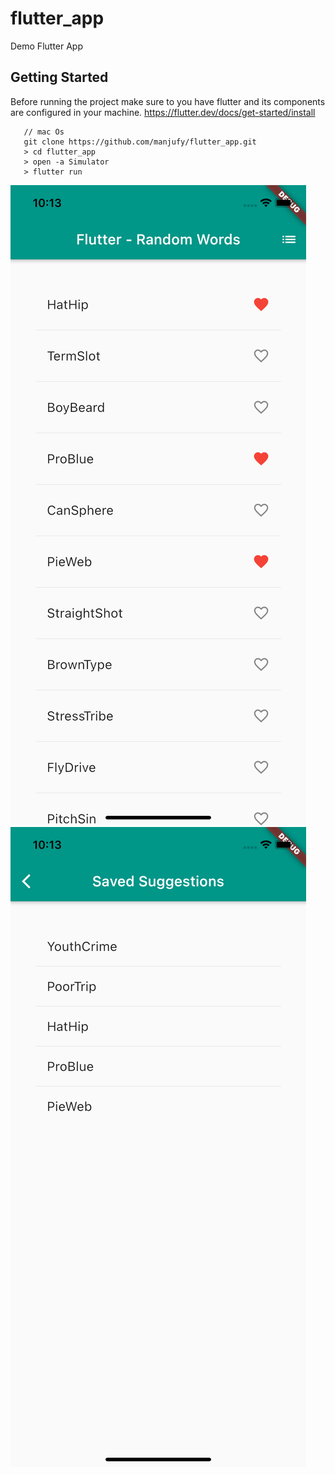 # flutter_app

Demo Flutter App

## Getting Started

 Before running the project make sure to you have flutter and its components are configured in your machine. https://flutter.dev/docs/get-started/install

 ```
    // mac Os
    git clone https://github.com/manjufy/flutter_app.git
    > cd flutter_app
    > open -a Simulator
    > flutter run
 ```

![](https://raw.githubusercontent.com/manjufy/flutter_app/main/images/Pic-1.png)
![](https://raw.githubusercontent.com/manjufy/flutter_app/main/images/Pic-2.png)